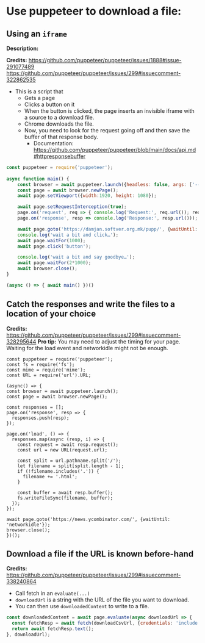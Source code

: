 # Use puppeteer to download a file:

## Using an `iframe`
**Description:**


**Credits:**
https://github.com/puppeteer/puppeteer/issues/1888#issue-291077489
https://github.com/puppeteer/puppeteer/issues/299#issuecomment-322862535


- This is a script that
  - Gets a page
  - Clicks a button on it
  - When the button is clicked, the page inserts an invisible iframe with a source to a download file.
  - Chrome downloads the file.
  - Now, you need to look for the request going off and then save the buffer of that response body.
    - Documentation: https://github.com/puppeteer/puppeteer/blob/main/docs/api.md#httpresponsebuffer



```js
const puppeteer = require('puppeteer');
  
async function main() {
    const browser = await puppeteer.launch({headless: false, args: ['--no-sandbox']});
    const page = await browser.newPage();
    await page.setViewport({width:1920, height: 1080});

    await page.setRequestInterception(true);
    page.on('request', req => { console.log('Request:', req.url()); req.continue() });
    page.on('response', resp => console.log('Response:', resp.url()));

    await page.goto('https://damjan.softver.org.mk/pupp/', {waitUntil: 'networkidle2'});
    console.log('wait a bit and click…');
    await page.waitFor(1000);
    await page.click('button');

    console.log('wait a bit and say goodbye…');
    await page.waitFor(2*1000);
    await browser.close();
}

(async () => { await main() })()
```



## Catch the responses and write the files to a location of your choice
**Credits:** https://github.com/puppeteer/puppeteer/issues/299#issuecomment-328295644
**Pro tip:** You may need to adjust the timing for your page. Waiting for the load event and networkidle might not be enough.

```
const puppeteer = require('puppeteer');
const fs = require('fs');
const mime = require('mime');
const URL = require('url').URL;

(async() => {
const browser = await puppeteer.launch();
const page = await browser.newPage();

const responses = [];
page.on('response', resp => {
  responses.push(resp);
});

page.on('load', () => {
  responses.map(async (resp, i) => {
    const request = await resp.request();
    const url = new URL(request.url);

    const split = url.pathname.split('/');
    let filename = split[split.length - 1];
    if (!filename.includes('.')) {
      filename += '.html';
    }

    const buffer = await resp.buffer();
    fs.writeFileSync(filename, buffer);
  });
});

await page.goto('https://news.ycombinator.com/', {waitUntil: 'networkidle'});
browser.close();
})();
```


## Download a file if the URL is known before-hand
**Credits:** https://github.com/puppeteer/puppeteer/issues/299#issuecomment-338240864

* Call fetch in an `evaluate(...)`
* `downloadUrl` is a string with the URL of the file you want to download.
* You can then use `downloadedContent` to write to a file.

```js
const downloadedContent = await page.evaluate(async downloadUrl => {
  const fetchResp = await fetch(downloadCsvUrl, {credentials: 'include'});
  return await fetchResp.text();
}, downloadUrl);
```






